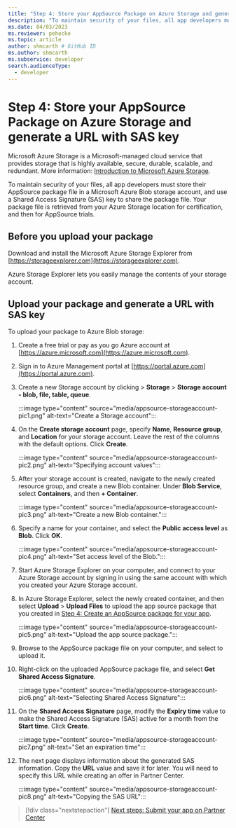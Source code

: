```yaml
---
title: "Step 4: Store your AppSource Package on Azure Storage and generate a URL with SAS key | Microsoft Docs" # Intent and product brand in a unique string of 43-59 chars including spaces
description: "To maintain security of your files, all app developers must store their AppSource package file in a Microsoft Azure Blob storage account, and use a Shared Access Signature (SAS) key to share the package file. Your package file is retrieved from your Azure Storage location for certification, and then for AppSource trials." # 115-145 characters including spaces. This abstract displays in the search result.
ms.date: 04/03/2023
ms.reviewer: pehecke
ms.topic: article
author: shmcarth # GitHub ID
ms.author: shmcarth
ms.subservice: developer
search.audienceType: 
  - developer
---
```

# Step 4: Store your AppSource Package on Azure Storage and generate a URL with SAS key

Microsoft Azure Storage is a Microsoft-managed cloud service that provides storage that is highly available, secure, durable, scalable, and redundant. More information: [Introduction to Microsoft Azure Storage](/azure/storage/common/storage-introduction).

To maintain security of your files, all app developers must store their AppSource package file in a Microsoft Azure Blob storage account, and use a Shared Access Signature (SAS) key to share the package file. Your package file is retrieved from your Azure Storage location for certification, and then for AppSource trials.

## Before you upload your package

Download and install the Microsoft Azure Storage Explorer from [https://storageexplorer.com](https://storageexplorer.com).

Azure Storage Explorer lets you easily manage the contents of your storage account.

## Upload your package and generate a URL with SAS key

To upload your package to Azure Blob storage:

1. Create a free trial or pay as you go Azure account at [https://azure.microsoft.com](https://azure.microsoft.com).
1. Sign in to Azure Management portal at [https://portal.azure.com](https://portal.azure.com).
1. Create a new Storage account by clicking  > **Storage** > **Storage account - blob, file, table, queue**.
    
   :::image type="content" source="media/appsource-storageaccount-pic1.png" alt-text="Create a Storage account":::

1. On the **Create storage account** page, specify **Name**, **Resource group**, and **Location** for your storage account. Leave the rest of the columns with the default options. Click **Create**. 

   :::image type="content" source="media/appsource-storageaccount-pic2.png" alt-text="Specifying account values":::
  
1. After your storage account is created, navigate to the newly created resource group, and create a new Blob container. Under **Blob Service**, select **Containers**, and then **+ Container**.

   :::image type="content" source="media/appsource-storageaccount-pic3.png" alt-text="Create a new Blob container.":::

1. Specify a name for your container, and select the **Public access level** as **Blob**. Click **OK**.

   :::image type="content" source="media/appsource-storageaccount-pic4.png" alt-text="Set access level of the Blob.":::

1. Start Azure Storage Explorer on your computer, and connect to your Azure Storage account by signing in using the same account with which you created your Azure Storage account.

1. In Azure Storage Explorer, select the newly created container, and then select **Upload** > **Upload Files** to upload the app source package that you created in [Step 4: Create an AppSource package for your app](create-package-app.md). 

   :::image type="content" source="media/appsource-storageaccount-pic5.png" alt-text="Upload the app source package.":::

1. Browse to the AppSource package file on your computer, and select to upload it.

1. Right-click on the uploaded AppSource package file, and select **Get Shared Access Signature**.

   :::image type="content" source="media/appsource-storageaccount-pic6.png" alt-text="Selecting Shared Access Signature":::

1. On the **Shared Access Signature** page, modify the **Expiry time** value to make the Shared Access Signature (SAS) active for a month from the **Start time**. Click **Create**.

   :::image type="content" source="media/appsource-storageaccount-pic7.png" alt-text="Set an expiration time":::

1. The next page displays information about the generated SAS information. Copy the **URL** value and save it for later. You will need to specify this URL while creating an offer in Partner Center.

   :::image type="content" source="media/appsource-storageaccount-pic8.png" alt-text="Copying the SAS URL":::


> [!div class="nextstepaction"]
> [Next steps: Submit your app on Partner Center](next-steps-submit-app-cloud-partner-portal.md)
